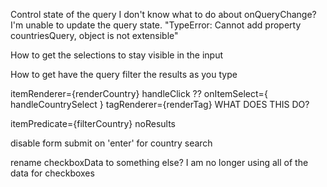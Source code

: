 Control state of the query
    I don't know what to do about onQueryChange? I'm unable to update the query state.
    "TypeError: Cannot add property countriesQuery, object is not extensible"

How to get the selections to stay visible in the input

How to get have the query filter the results as you type




itemRenderer={renderCountry}
    handleClick
    ??
onItemSelect={ handleCountrySelect }
tagRenderer={renderTag}
    WHAT DOES THIS DO?


itemPredicate={filterCountry}
noResults

disable form submit on 'enter' for country search




rename checkboxData to something else? I am no longer using all of the data for checkboxes
